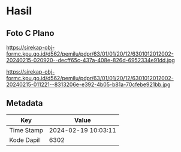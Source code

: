 # Hasil

## Foto C Plano

https://sirekap-obj-formc.kpu.go.id/d562/pemilu/pdpr/63/01/01/20/12/6301012012002-20240215-020920--decff65c-437a-408e-826d-6952334e91dd.jpg

https://sirekap-obj-formc.kpu.go.id/d562/pemilu/pdpr/63/01/01/20/12/6301012012002-20240215-011221--8313206e-e392-4b05-b81a-70cfebe921bb.jpg


## Metadata

| Key        | Value               |
| ---------- | ------------------- |
| Time Stamp | 2024-02-19 10:03:11 |
| Kode Dapil | 6302                |



